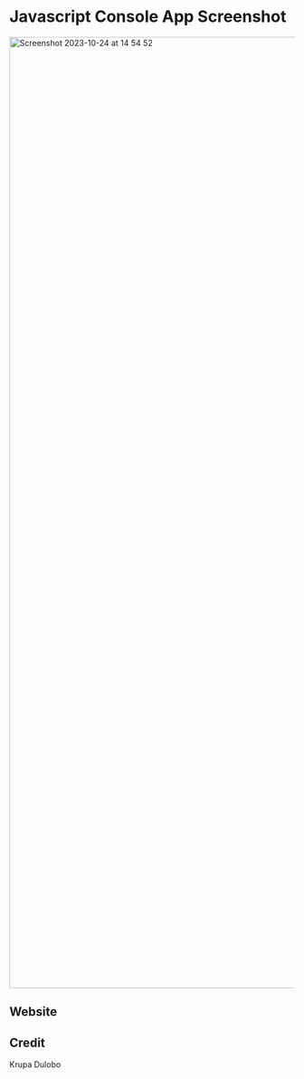 # Javascript Console App Screenshot 



<img width="1680" alt="Screenshot 2023-10-24 at 14 54 52" src="https://github.com/Thisaintkrupaa/Console-Finances/assets/115632825/ac94a91b-8f31-44ec-b2ce-6842e70a07ae">


## Website

## Credit

Krupa Dulobo




